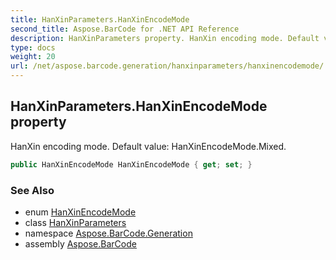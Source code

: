 ```yaml
---
title: HanXinParameters.HanXinEncodeMode
second_title: Aspose.BarCode for .NET API Reference
description: HanXinParameters property. HanXin encoding mode. Default value HanXinEncodeMode.Mixed
type: docs
weight: 20
url: /net/aspose.barcode.generation/hanxinparameters/hanxinencodemode/
---
```

## HanXinParameters.HanXinEncodeMode property

HanXin encoding mode. Default value: HanXinEncodeMode.Mixed.

```csharp
public HanXinEncodeMode HanXinEncodeMode { get; set; }
```

### See Also

* enum [HanXinEncodeMode](../../hanxinencodemode/)
* class [HanXinParameters](../)
* namespace [Aspose.BarCode.Generation](../../hanxinparameters/)
* assembly [Aspose.BarCode](../../../)


